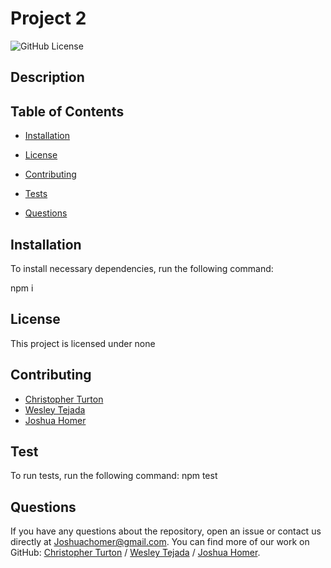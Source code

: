 
  # Project 2

  ![GitHub License](https://img.shields.io/badge/license-none-blue.svg)

  ## Description
  
  

  ## Table of Contents

  * [Installation](#installation)

  * [License](#license)

  * [Contributing](#contributing)

  * [Tests](#tests)

  * [Questions](#questions)

  ## Installation
  To install necessary dependencies, run the following command:
  
  npm i

  ## License

  This project is licensed under none

  ## Contributing

  * [Christopher Turton](https://github.com/Turtando)
  * [Wesley Tejada](https://github.com/WesleyTejeda)
  * [Joshua Homer](https://github.com/Jchomer90)

  ## Test

  To run tests, run the following command:
  npm test

  ## Questions
  If you have any questions about the repository, open an issue or contact us directly at Joshuachomer@gmail.com.
  You can find more of our work on GitHub: [Christopher Turton](https://github.com/Turtando) / [Wesley Tejada](https://github.com/WesleyTejeda) / [Joshua Homer](www.github.com/JCHomer90).
  